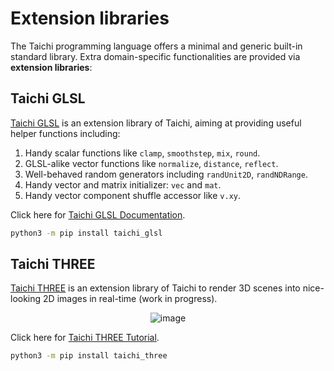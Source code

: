 # Extension libraries

The Taichi programming language offers a minimal and generic built-in standard library. Extra domain-specific functionalities are provided via **extension libraries**:

## Taichi GLSL

[Taichi GLSL](https://github.com/taichi-dev/taichi_glsl) is an extension library of Taichi, aiming at providing useful helper functions including:

1.  Handy scalar functions like `clamp`, `smoothstep`, `mix`, `round`.
2.  GLSL-alike vector functions like `normalize`, `distance`, `reflect`.
3.  Well-behaved random generators including `randUnit2D`, `randNDRange`.
4.  Handy vector and matrix initializer: `vec` and `mat`.
5.  Handy vector component shuffle accessor like `v.xy`.

Click here for [Taichi GLSL Documentation](https://taichi-glsl.readthedocs.io).

```bash
python3 -m pip install taichi_glsl
```

## Taichi THREE

[Taichi THREE](https://github.com/taichi-dev/taichi_three) is an extension library of Taichi to render 3D scenes into nice-looking 2D images in real-time (work in progress).

<center>

![image](https://raw.githubusercontent.com/taichi-dev/taichi_three/16d98cb1c1f2ab7a37c9e42260878c047209fafc/assets/monkey.png)

</center>

Click here for [Taichi THREE Tutorial](https://github.com/taichi-dev/taichi_three#how-to-play).

```bash
python3 -m pip install taichi_three
```
